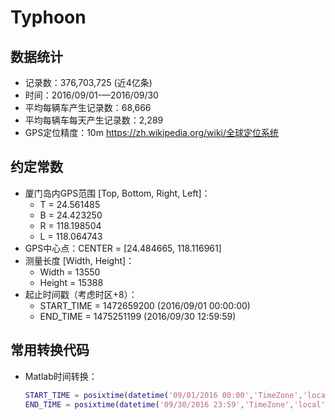 # Typhoon

## 数据统计
- 记录数：376,703,725 (近4亿条)
- 时间：2016/09/01-—2016/09/30
- 平均每辆车产生记录数：68,666
- 平均每辆车每天产生记录数：2,289
- GPS定位精度：10m https://zh.wikipedia.org/wiki/全球定位系统

## 约定常数
- 厦门岛内GPS范围 [Top, Bottom, Right, Left]： 
  - T = 24.561485
  - B = 24.423250
  - R = 118.198504
  - L = 118.064743
- GPS中心点：CENTER = [24.484665, 118.116961]
- 测量长度 [Width, Height]：
  - Width = 13550
  - Height = 15388
- 起止时间戳（考虑时区+8）：
  - START_TIME = 1472659200 (2016/09/01 00:00:00)
  - END_TIME = 1475251199 (2016/09/30 12:59:59)

## 常用转换代码
- Matlab时间转换：
    ```matlab
    START_TIME = posixtime(datetime('09/01/2016 00:00','TimeZone','local','InputFormat','MM/dd/uuuu HH:mm')); 
    END_TIME = posixtime(datetime('09/30/2016 23:59','TimeZone','local','InputFormat','MM/dd/uuuu HH:mm'));
    ```
